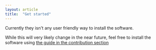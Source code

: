 ```yaml
---
layout: article
title:  "Get started"
---
```


Currently they isn't any user friendly way to install the software.

While this will very likely change in the near future, feel free to install the software using [the guide in the contribution section](/contribute/installation)
